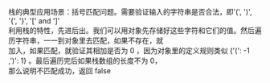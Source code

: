 栈的典型应用场景：括号匹配问题。需要验证输入的字符串是否合法，即'(', ')', '{', '}', '[' and ']'<br>
利用栈的特性，先进后出。我们可以用对象先存储好这些字符和它们的值。然后遍历字符串，一一到对象里去匹配，如果不存在，就<br>
加入，如果匹配，就验证其相加是否为 0 ，因为对象里的定义规则类似 {'(': -1 ,')': 1} 。最后遍历完后如果栈数组的长度不为 0，<br>
那么说明不匹配成功，返回 false
